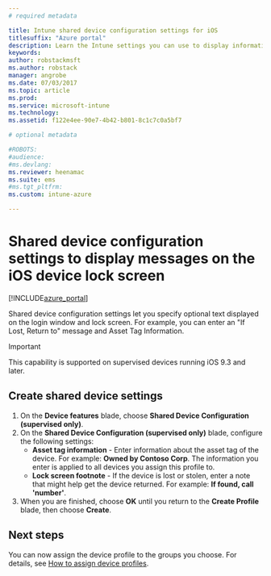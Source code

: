 ```yaml
---
# required metadata

title: Intune shared device configuration settings for iOS
titlesuffix: "Azure portal"
description: Learn the Intune settings you can use to display information on the iOS device lock screen."
keywords:
author: robstackmsft
ms.author: robstack
manager: angrobe
ms.date: 07/03/2017
ms.topic: article
ms.prod:
ms.service: microsoft-intune
ms.technology:
ms.assetid: f122e4ee-90e7-4b42-b801-8c1c7c0a5bf7

# optional metadata

#ROBOTS:
#audience:
#ms.devlang:
ms.reviewer: heenamac
ms.suite: ems
#ms.tgt_pltfrm:
ms.custom: intune-azure

---
```


# Shared device configuration settings to display messages on the iOS device lock screen

[!INCLUDE[azure_portal](./includes/azure_portal.md)]

Shared device configuration settings let you specify optional text displayed on the login window and lock screen. For example, you can enter an "If Lost, Return to" message and Asset Tag Information. 

>[!IMPORTANT]
> This capability is supported on supervised devices running iOS 9.3 and later.

## Create shared device settings

1. On the **Device features** blade, choose **Shared Device Configuration (supervised only)**.
2. On the **Shared Device Configuration (supervised only)** blade, configure the following settings:
	- **Asset tag information** - Enter information about the asset tag of the device. For example: **Owned by Contoso Corp**.
	The information you enter is applied to all devices you assign this profile to.
	- **Lock screen footnote** - If the device is lost or stolen, enter a note that might help get the device returned. For example: **If found, call 'number'**.
3. When you are finished, choose **OK** until you return to the **Create Profile** blade, then choose **Create**. 


## Next steps

You can now assign the device profile to the groups you choose. For details, see [How to assign device profiles](device-profile-assign.md).
